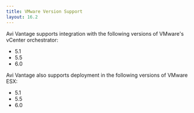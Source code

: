 ```yaml
---
title: VMware Version Support
layout: 16.2
---
```

Avi Vantage supports integration with the following versions of VMware's vCenter orchestrator:

* 5.1 
* 5.5 
* 6.0 

Avi Vantage also supports deployment in the following versions of VMware ESX:

* 5.1
* 5.5
* 6.0   